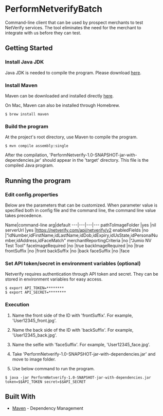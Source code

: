 # PerformNetverifyBatch

Command-line client that can be used by prospect merchants to test NetVerify services. The tool eliminates the need for the merchant to integrate with us before they can test.

## Getting Started

### Install Java JDK

Java JDK is needed to compile the program. Please download [here](http://www.oracle.com/technetwork/java/javase/downloads/index.html).

### Install Maven

Maven can be downloaded and installed directly [here](http://maven.apache.org/download.html).

On Mac, Maven can also be installed through Homebrew.

```
$ brew install maven
```

### Build the program

At the project's root directory, use Maven to compile the program.

```
$ mvn compile assembly:single
```

After the compilation, 'PerformNetverify-1.0-SNAPSHOT-jar-with-dependencies.jar' should appear in the 'target' directory. This file is the compiled Java program.

## Running the program

### Edit config.properties

Below are the parameters that can be customized. When parameter value is specified both in config file and the command line, the command line value takes precedence.

Name|command-line arg|default
---|---|---|---
pathToImageFolder |yes	|nil
serverUrl	|yes	|https://netverify.com/api/netverify/v2
enabledFields	|no	|“idNumber,idFirstName,idLastName,idDob,idExpiry,idUsState,idPersonalNumber,idAddress,idFaceMatch"
merchantReportingCriteria	|no	|“Jumio NV Test Tool”
faceImageRequired |no  |true
backImageRequired |no  |true
frontSuffix |no |front
backSuffix |no  |back
faceSuffix |no  |face

### Set API token/secret in environment variables (optional)

Netverify requires authentication through API token and secret. They can be stored in environment variables for easy access.

```
$ export API_TOKEN=********
$ export API_SECRET=********
```

### Execution

1. Name the front side of the ID with 'frontSuffix'. For example, 'User12345_front.jpg'.

2. Name the back side of the ID with 'backSuffix'. For example, 'User12345_back.jpg'.

3. Name the selfie with 'faceSuffix'. For example, 'User12345_face.jpg'.

4. Take 'PerformNetverify-1.0-SNAPSHOT-jar-with-dependencies.jar' and move to image folder.

5. Use below command to run the program.

```
$ java -jar PerformNetverify-1.0-SNAPSHOT-jar-with-dependencies.jar token=$$API_TOKEN secret=$$API_SECRET 
```

## Built With

* [Maven](https://maven.apache.org/) - Dependency Management
